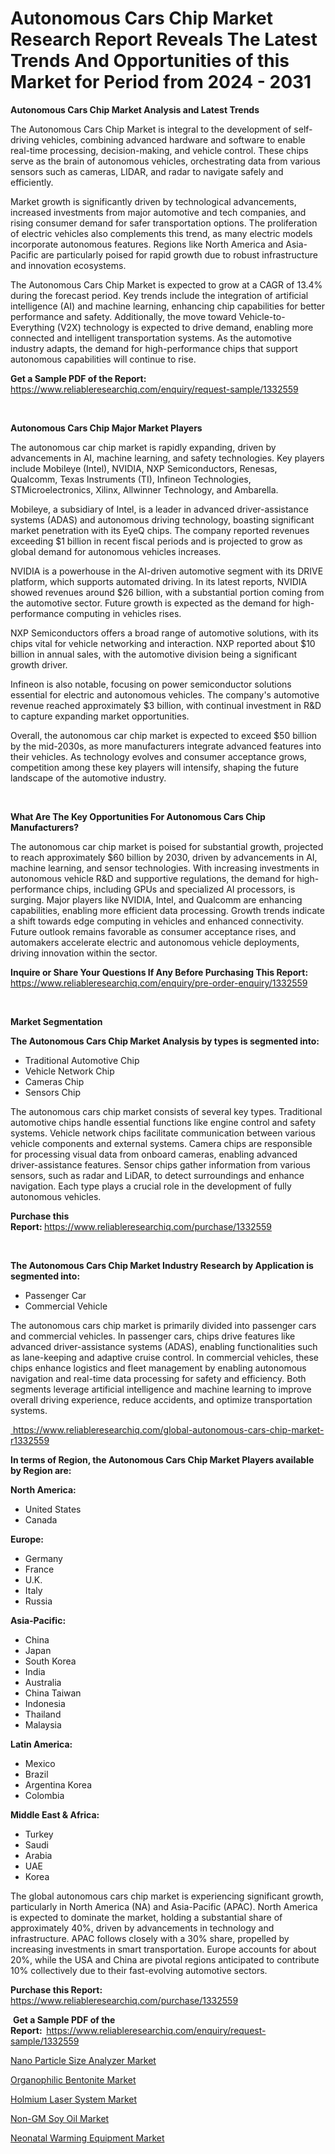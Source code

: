 <p><h1>Autonomous Cars Chip Market Research Report Reveals The Latest Trends And Opportunities of this Market for Period from 2024 - 2031</h1></p><p><strong>Autonomous Cars Chip Market Analysis and Latest Trends</strong></p>
<p><p>The Autonomous Cars Chip Market is integral to the development of self-driving vehicles, combining advanced hardware and software to enable real-time processing, decision-making, and vehicle control. These chips serve as the brain of autonomous vehicles, orchestrating data from various sensors such as cameras, LIDAR, and radar to navigate safely and efficiently.</p><p>Market growth is significantly driven by technological advancements, increased investments from major automotive and tech companies, and rising consumer demand for safer transportation options. The proliferation of electric vehicles also complements this trend, as many electric models incorporate autonomous features. Regions like North America and Asia-Pacific are particularly poised for rapid growth due to robust infrastructure and innovation ecosystems.</p><p>The Autonomous Cars Chip Market is expected to grow at a CAGR of 13.4% during the forecast period. Key trends include the integration of artificial intelligence (AI) and machine learning, enhancing chip capabilities for better performance and safety. Additionally, the move toward Vehicle-to-Everything (V2X) technology is expected to drive demand, enabling more connected and intelligent transportation systems. As the automotive industry adapts, the demand for high-performance chips that support autonomous capabilities will continue to rise.</p></p>
<p><strong>Get a Sample PDF of the Report:&nbsp;</strong> <a href="https://www.reliableresearchiq.com/enquiry/request-sample/1332559?utm_campaign=1257&utm_medium=2&utm_source=Github&utm_content=ia&utm_term=12102024&utm_id=autonomous-cars-chip">https://www.reliableresearchiq.com/enquiry/request-sample/1332559</a></p>
<p>&nbsp;</p>
<p><strong>Autonomous Cars Chip Major Market Players</strong></p>
<p><p>The autonomous car chip market is rapidly expanding, driven by advancements in AI, machine learning, and safety technologies. Key players include Mobileye (Intel), NVIDIA, NXP Semiconductors, Renesas, Qualcomm, Texas Instruments (TI), Infineon Technologies, STMicroelectronics, Xilinx, Allwinner Technology, and Ambarella.</p><p>Mobileye, a subsidiary of Intel, is a leader in advanced driver-assistance systems (ADAS) and autonomous driving technology, boasting significant market penetration with its EyeQ chips. The company reported revenues exceeding $1 billion in recent fiscal periods and is projected to grow as global demand for autonomous vehicles increases.</p><p>NVIDIA is a powerhouse in the AI-driven automotive segment with its DRIVE platform, which supports automated driving. In its latest reports, NVIDIA showed revenues around $26 billion, with a substantial portion coming from the automotive sector. Future growth is expected as the demand for high-performance computing in vehicles rises.</p><p>NXP Semiconductors offers a broad range of automotive solutions, with its chips vital for vehicle networking and interaction. NXP reported about $10 billion in annual sales, with the automotive division being a significant growth driver.</p><p>Infineon is also notable, focusing on power semiconductor solutions essential for electric and autonomous vehicles. The company's automotive revenue reached approximately $3 billion, with continual investment in R&D to capture expanding market opportunities.</p><p>Overall, the autonomous car chip market is expected to exceed $50 billion by the mid-2030s, as more manufacturers integrate advanced features into their vehicles. As technology evolves and consumer acceptance grows, competition among these key players will intensify, shaping the future landscape of the automotive industry.</p></p>
<p>&nbsp;</p>
<p><strong>What Are The Key Opportunities For Autonomous Cars Chip Manufacturers?</strong></p>
<p><p>The autonomous car chip market is poised for substantial growth, projected to reach approximately $60 billion by 2030, driven by advancements in AI, machine learning, and sensor technologies. With increasing investments in autonomous vehicle R&D and supportive regulations, the demand for high-performance chips, including GPUs and specialized AI processors, is surging. Major players like NVIDIA, Intel, and Qualcomm are enhancing capabilities, enabling more efficient data processing. Growth trends indicate a shift towards edge computing in vehicles and enhanced connectivity. Future outlook remains favorable as consumer acceptance rises, and automakers accelerate electric and autonomous vehicle deployments, driving innovation within the sector.</p></p>
<p><strong>Inquire or Share Your Questions If Any Before Purchasing This Report:</strong> <a href="https://www.reliableresearchiq.com/enquiry/pre-order-enquiry/1332559?utm_campaign=1257&utm_medium=2&utm_source=Github&utm_content=ia&utm_term=12102024&utm_id=autonomous-cars-chip">https://www.reliableresearchiq.com/enquiry/pre-order-enquiry/1332559</a></p>
<p>&nbsp;</p>
<p><strong>Market Segmentation</strong></p>
<p><strong>The Autonomous Cars Chip Market Analysis by types is segmented into:</strong></p>
<p><ul><li>Traditional Automotive Chip</li><li>Vehicle Network Chip</li><li>Cameras Chip</li><li>Sensors Chip</li></ul></p>
<p><p>The autonomous cars chip market consists of several key types. Traditional automotive chips handle essential functions like engine control and safety systems. Vehicle network chips facilitate communication between various vehicle components and external systems. Camera chips are responsible for processing visual data from onboard cameras, enabling advanced driver-assistance features. Sensor chips gather information from various sensors, such as radar and LiDAR, to detect surroundings and enhance navigation. Each type plays a crucial role in the development of fully autonomous vehicles.</p></p>
<p><strong>Purchase this Report:&nbsp;</strong><a href="https://www.reliableresearchiq.com/purchase/1332559?utm_campaign=1257&utm_medium=2&utm_source=Github&utm_content=ia&utm_term=12102024&utm_id=autonomous-cars-chip">https://www.reliableresearchiq.com/purchase/1332559</a></p>
<p>&nbsp;</p>
<p><strong>The Autonomous Cars Chip Market Industry Research by Application is segmented into:</strong></p>
<p><ul><li>Passenger Car</li><li>Commercial Vehicle</li></ul></p>
<p><p>The autonomous cars chip market is primarily divided into passenger cars and commercial vehicles. In passenger cars, chips drive features like advanced driver-assistance systems (ADAS), enabling functionalities such as lane-keeping and adaptive cruise control. In commercial vehicles, these chips enhance logistics and fleet management by enabling autonomous navigation and real-time data processing for safety and efficiency. Both segments leverage artificial intelligence and machine learning to improve overall driving experience, reduce accidents, and optimize transportation systems.</p></p>
<p><a href="https://www.reliableresearchiq.com/global-autonomous-cars-chip-market-r1332559?utm_campaign=1257&utm_medium=2&utm_source=Github&utm_content=ia&utm_term=12102024&utm_id=autonomous-cars-chip">&nbsp;https://www.reliableresearchiq.com/global-autonomous-cars-chip-market-r1332559</a></p>
<p><strong>In terms of Region, the Autonomous Cars Chip Market Players available by Region are:</strong></p>
<p>
    <p> <strong> North America: </strong>
        <ul>
            <li>United States</li>
            <li>Canada</li>
        </ul>
        </p> 
    <p> <strong> Europe: </strong>
        <ul>
            <li>Germany</li>
            <li>France</li>
            <li>U.K.</li>
            <li>Italy</li>
            <li>Russia</li>
        </ul>
        </p> 
    <p> <strong> Asia-Pacific: </strong>
        <ul>
            <li>China</li>
            <li>Japan</li>
            <li>South Korea</li>
            <li>India</li>
            <li>Australia</li>
            <li>China Taiwan</li>
            <li>Indonesia</li>
            <li>Thailand</li>
            <li>Malaysia</li>
        </ul>
        </p> 
    <p> <strong> Latin America: </strong>
        <ul>
            <li>Mexico</li>
            <li>Brazil</li>
            <li>Argentina Korea</li>
            <li>Colombia</li>
        </ul>
        </p> 
    <p> <strong> Middle East & Africa: </strong>
        <ul>
            <li>Turkey</li>
            <li>Saudi</li>
            <li>Arabia</li>
            <li>UAE</li>
            <li>Korea</li>
        </ul>
    </p>
    </p>
<p><p>The global autonomous cars chip market is experiencing significant growth, particularly in North America (NA) and Asia-Pacific (APAC). North America is expected to dominate the market, holding a substantial share of approximately 40%, driven by advancements in technology and infrastructure. APAC follows closely with a 30% share, propelled by increasing investments in smart transportation. Europe accounts for about 20%, while the USA and China are pivotal regions anticipated to contribute 10% collectively due to their fast-evolving automotive sectors.</p></p>
<p><strong>Purchase this Report: </strong><a href="https://www.reliableresearchiq.com/purchase/1332559?utm_campaign=1257&utm_medium=2&utm_source=Github&utm_content=ia&utm_term=12102024&utm_id=autonomous-cars-chip">https://www.reliableresearchiq.com/purchase/1332559</a></p>
<p>&nbsp;<strong>Get a Sample PDF of the Report:&nbsp;&nbsp;</strong><a href="https://www.reliableresearchiq.com/enquiry/request-sample/1332559?utm_campaign=1257&utm_medium=2&utm_source=Github&utm_content=ia&utm_term=12102024&utm_id=autonomous-cars-chip">https://www.reliableresearchiq.com/enquiry/request-sample/1332559</a></p>
<p><strong></strong></p>
<p><p><a href="https://www.linkedin.com/pulse/nano-particle-size-analyzer-momentum-charting-94-cagr-path-2024-2031-ht8zf?utm_campaign=1257&utm_medium=2&utm_source=Github&utm_content=ia&utm_term=12102024&utm_id=autonomous-cars-chip">Nano Particle Size Analyzer Market</a></p><p><a href="https://github.com/catusaesianou/Market-Research-Report-List-1/blob/main/organophilic-bentonite-market.md?utm_campaign=1257&utm_medium=2&utm_source=Github&utm_content=ia&utm_term=12102024&utm_id=autonomous-cars-chip">Organophilic Bentonite Market</a></p><p><a href="https://github.com/jettietearpr3c/Market-Research-Report-List-1/blob/main/holmium-laser-system-market.md?utm_campaign=1257&utm_medium=2&utm_source=Github&utm_content=ia&utm_term=12102024&utm_id=autonomous-cars-chip">Holmium Laser System Market</a></p><p><a href="https://www.linkedin.com/pulse/emerging-non-gm-soy-oil-market-opportunities-analysis-investors-dc5nf?utm_campaign=1257&utm_medium=2&utm_source=Github&utm_content=ia&utm_term=12102024&utm_id=autonomous-cars-chip">Non-GM Soy Oil Market</a></p><p><a href="https://www.linkedin.com/pulse/neonatal-warming-equipment-market-forecasts-trends-impact-fpfef?utm_campaign=1257&utm_medium=2&utm_source=Github&utm_content=ia&utm_term=12102024&utm_id=autonomous-cars-chip">Neonatal Warming Equipment Market</a></p></p>